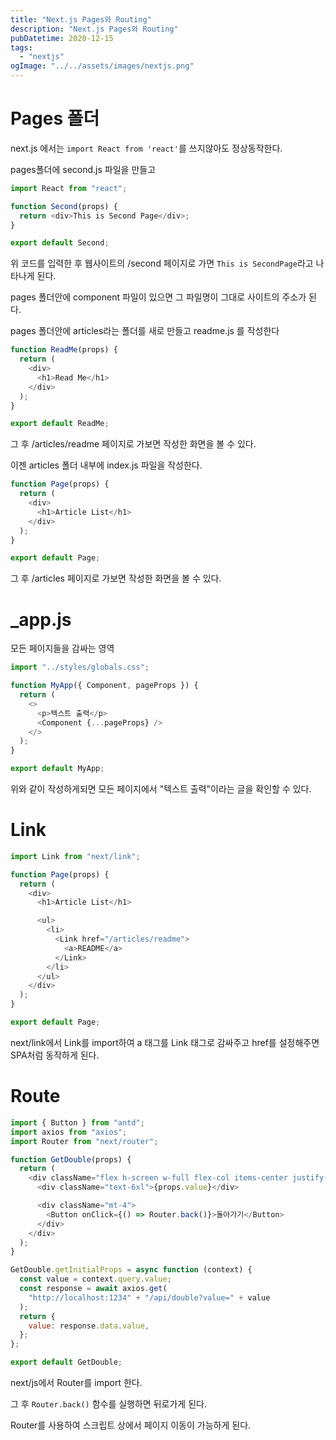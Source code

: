 ```yaml
---
title: "Next.js Pages와 Routing"
description: "Next.js Pages와 Routing"
pubDatetime: 2020-12-15
tags:
  - "nextjs"
ogImage: "../../assets/images/nextjs.png"
---
```


# Pages 폴더

next.js 에서는 `import React from 'react'`를 쓰지않아도 정상동작한다.

pages폴더에 second.js 파일을 만들고

```js
import React from "react";

function Second(props) {
  return <div>This is Second Page</div>;
}

export default Second;
```

위 코드를 입력한 후 웹사이트의 /second 페이지로 가면 `This is SecondPage`라고 나타나게 된다.

pages 폴더안에 component 파일이 있으면 그 파일명이 그대로 사이트의 주소가 된다.

pages 폴더안에 articles라는 폴더를 새로 만들고 readme.js 를 작성한다

```js
function ReadMe(props) {
  return (
    <div>
      <h1>Read Me</h1>
    </div>
  );
}

export default ReadMe;
```

그 후 /articles/readme 페이지로 가보면 작성한 화면을 볼 수 있다.

이젠 articles 폴더 내부에 index.js 파일을 작성한다.

```js
function Page(props) {
  return (
    <div>
      <h1>Article List</h1>
    </div>
  );
}

export default Page;
```

그 후 /articles 페이지로 가보면 작성한 화면을 볼 수 있다.

# \_app.js

모든 페이지들을 감싸는 영역

```js
import "../styles/globals.css";

function MyApp({ Component, pageProps }) {
  return (
    <>
      <p>텍스트 출력</p>
      <Component {...pageProps} />
    </>
  );
}

export default MyApp;
```

위와 같이 작성하게되면 모든 페이지에서 "텍스트 출력"이라는 글을 확인할 수 있다.

# Link

```js
import Link from "next/link";

function Page(props) {
  return (
    <div>
      <h1>Article List</h1>

      <ul>
        <li>
          <Link href="/articles/readme">
            <a>README</a>
          </Link>
        </li>
      </ul>
    </div>
  );
}

export default Page;
```

next/link에서 Link를 import하여 a 태그를 Link 태그로 감싸주고 href를 설정해주면 SPA처럼 동작하게 된다.

# Route

```js
import { Button } from "antd";
import axios from "axios";
import Router from "next/router";

function GetDouble(props) {
  return (
    <div className="flex h-screen w-full flex-col items-center justify-center">
      <div className="text-6xl">{props.value}</div>

      <div className="mt-4">
        <Button onClick={() => Router.back()}>돌아가기</Button>
      </div>
    </div>
  );
}

GetDouble.getInitialProps = async function (context) {
  const value = context.query.value;
  const response = await axios.get(
    "http://localhost:1234" + "/api/double?value=" + value
  );
  return {
    value: response.data.value,
  };
};

export default GetDouble;
```

next/js에서 Router를 import 한다.

그 후 `Router.back()` 함수를 실행하면 뒤로가게 된다.

Router를 사용하여 스크립트 상에서 페이지 이동이 가능하게 된다.
